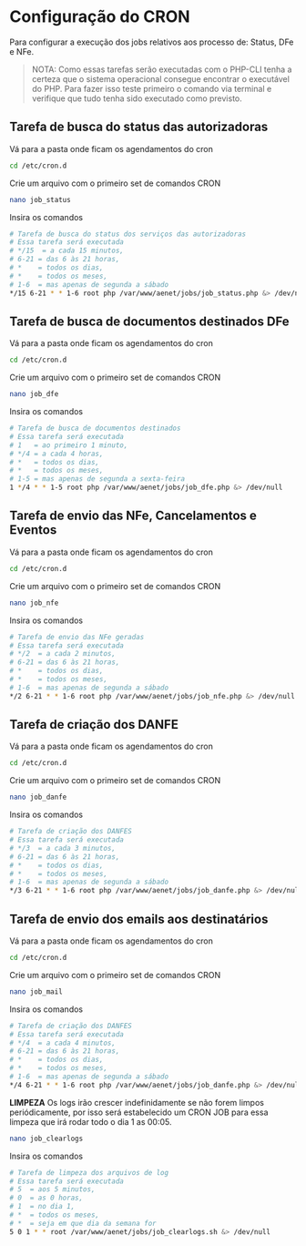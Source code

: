 # Configuração do CRON

Para configurar a execução dos jobs relativos aos processo de: Status, DFe e NFe.

> NOTA: Como essas tarefas serão executadas com o PHP-CLI tenha a certeza que o sistema operacional consegue encontrar o executável do PHP.
> Para fazer isso teste primeiro o comando via terminal e verifique que tudo tenha sido executado como previsto.

## Tarefa de busca do status das autorizadoras

Vá para a pasta onde ficam os agendamentos do cron

```bash
cd /etc/cron.d
```
Crie um arquivo com o primeiro set de comandos CRON

```bash
nano job_status
```

Insira os comandos

```bash
# Tarefa de busca do status dos serviços das autorizadoras
# Essa tarefa será executada
# */15  = a cada 15 minutos,
# 6-21 = das 6 às 21 horas,
# *    = todos os dias,
# *    = todos os meses,
# 1-6  = mas apenas de segunda a sábado
*/15 6-21 * * 1-6 root php /var/www/aenet/jobs/job_status.php &> /dev/null
```

## Tarefa de busca de documentos destinados DFe

Vá para a pasta onde ficam os agendamentos do cron

```bash
cd /etc/cron.d
```

Crie um arquivo com o primeiro set de comandos CRON

```bash
nano job_dfe
```

Insira os comandos

```bash
# Tarefa de busca de documentos destinados
# Essa tarefa será executada
# 1   = ao primeiro 1 minuto,
# */4 = a cada 4 horas,
# *   = todos os dias,
# *   = todos os meses,
# 1-5 = mas apenas de segunda a sexta-feira
1 */4 * * 1-5 root php /var/www/aenet/jobs/job_dfe.php &> /dev/null
```

## Tarefa de envio das NFe, Cancelamentos e Eventos 

Vá para a pasta onde ficam os agendamentos do cron

```bash
cd /etc/cron.d
```

Crie um arquivo com o primeiro set de comandos CRON

```bash
nano job_nfe
```
Insira os comandos

```bash
# Tarefa de envio das NFe geradas
# Essa tarefa será executada 
# */2  = a cada 2 minutos,
# 6-21 = das 6 às 21 horas,
# *    = todos os dias,
# *    = todos os meses,
# 1-6  = mas apenas de segunda a sábado 
*/2 6-21 * * 1-6 root php /var/www/aenet/jobs/job_nfe.php &> /dev/null
```

## Tarefa de criação dos DANFE 

Vá para a pasta onde ficam os agendamentos do cron

```bash
cd /etc/cron.d
```

Crie um arquivo com o primeiro set de comandos CRON

```bash
nano job_danfe
```
Insira os comandos

```bash
# Tarefa de criação dos DANFES
# Essa tarefa será executada 
# */3  = a cada 3 minutos,
# 6-21 = das 6 às 21 horas,
# *    = todos os dias,
# *    = todos os meses,
# 1-6  = mas apenas de segunda a sábado 
*/3 6-21 * * 1-6 root php /var/www/aenet/jobs/job_danfe.php &> /dev/null
```

## Tarefa de envio dos emails aos destinatários

Vá para a pasta onde ficam os agendamentos do cron

```bash
cd /etc/cron.d
```

Crie um arquivo com o primeiro set de comandos CRON

```bash
nano job_mail
```
Insira os comandos

```bash
# Tarefa de criação dos DANFES
# Essa tarefa será executada 
# */4  = a cada 4 minutos,
# 6-21 = das 6 às 21 horas,
# *    = todos os dias,
# *    = todos os meses,
# 1-6  = mas apenas de segunda a sábado 
*/4 6-21 * * 1-6 root php /var/www/aenet/jobs/job_danfe.php &> /dev/null
```


**LIMPEZA**
Os logs irão crescer indefinidamente se não forem limpos periódicamente, por isso será estabelecido um CRON JOB para essa limpeza que irá rodar todo o dia 1 as 00:05.

```bash
nano job_clearlogs
```

Insira os comandos

```bash
# Tarefa de limpeza dos arquivos de log
# Essa tarefa será executada
# 5  = aos 5 minutos,
# 0  = as 0 horas,
# 1  = no dia 1,
# *  = todos os meses,
# *  = seja em que dia da semana for
5 0 1 * * root /var/www/aenet/jobs/job_clearlogs.sh &> /dev/null
```

